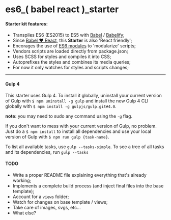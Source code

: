 # es6_( babel react )_starter
#### Starter kit features:

- Transpiles ES6 (ES2015) to ES5 with [Babel](https://babeljs.io) / [Babelify](https://www.npmjs.com/package/babelify);
- Since [Babel :heart: React](http://babeljs.io/blog/2015/02/23/babel-loves-react/), this **Starter** is also 'React friendly';
- Encorages the use of [ES6 modules](http://www.2ality.com/2014/09/es6-modules-final.html) to 'modularize' scripts;
- Vendors scripts are loaded directly from package.json;
- Uses SCSS for styles and compiles it into CSS;
- Autoprefixes the styles and combines its media queries;
- For now it only watches for styles and scripts changes;

------

#### Gulp 4
This starter uses Gulp 4. To install it globally, uninstall your current version of Gulp
with ``` $ npm uninstall -g gulp ``` and install the new Gulp 4 CLI globally with
``` $ npm install -g gulpjs/gulp.git#4.0 ```.

**note:** you may need to sudo any command using the `-g` flag.


If you don't want to mess with your current version of Gulp, no problem. Just do a
``` $ npm install ``` to install all dependencies and use your local version of Gulp with
``` $ npm run gulp {task-name} ```.

To list all available tasks, use ``` gulp --tasks-simple ```.
To see a tree of all tasks and its dependencies, run ``` gulp --tasks ```

#### TODO
- Write a proper README file explaining everything that's already working;
- Implements a complete build process (and inject final files into the base template);
- Account for a `views` folder;
- Watch for changes on base template / views;
- Take care of images, svgs, etc...
- What else?
